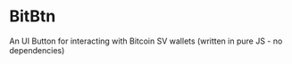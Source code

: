 # BitBtn
An UI Button for interacting with Bitcoin SV wallets (written in pure JS - no dependencies)
